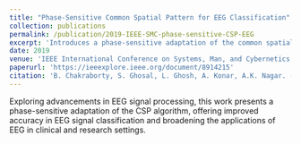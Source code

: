 ```yaml
---
title: "Phase-Sensitive Common Spatial Pattern for EEG Classification"
collection: publications
permalink: /publication/2019-IEEE-SMC-phase-sensitive-CSP-EEG
excerpt: 'Introduces a phase-sensitive adaptation of the common spatial pattern algorithm for improved EEG signal classification.'
date: 2019
venue: 'IEEE International Conference on Systems, Man, and Cybernetics (SMC), 2019, pp. 3654-3659'
paperurl: 'https://ieeexplore.ieee.org/document/8914215'
citation: 'B. Chakraborty, S. Ghosal, L. Ghosh, A. Konar, A.K. Nagar. (2019). "Phase-Sensitive Common Spatial Pattern for EEG Classification." <i>IEEE International Conference on Systems, Man, and Cybernetics (SMC), 2019</i>, pp. 3654-3659.'
---
```


Exploring advancements in EEG signal processing, this work presents a phase-sensitive adaptation of the CSP algorithm, offering improved accuracy in EEG signal classification and broadening the applications of EEG in clinical 
and research settings.
